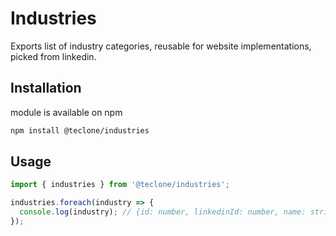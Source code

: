# Industries

Exports list of industry categories, reusable for website implementations, picked from linkedin.

## Installation

module is available on npm

```bash
npm install @teclone/industries
```

## Usage

```typescript
import { industries } from '@teclone/industries';

industries.foreach(industry => {
  console.log(industry); // {id: number, linkedinId: number, name: string};
});
```
